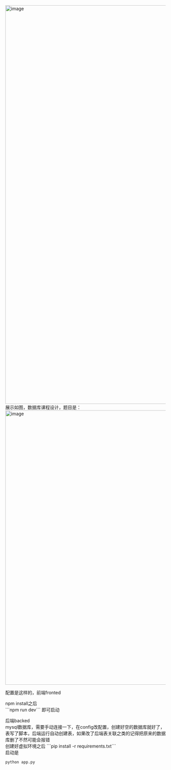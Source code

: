 <img width="2088" height="1251" alt="image" src="https://github.com/user-attachments/assets/3ba37264-4e43-4467-9d52-43961d872296" />
展示如图，数据库课程设计，题目是：<br>
<img width="858" height="861" alt="image" src="https://github.com/user-attachments/assets/4b7fdcf2-f97d-4392-a44b-00586c2e884a" />
<p>配置是这样的，前端fronted </p>
<p>npm install之后<br>
  ```npm run dev```
  即可启动<br>
</p>
<p>后端backed<br>
  mysql数据库，需要手动连接一下，在config改配置，创建好空的数据库就好了，表写了脚本，后端运行自动创建表，如果改了后端表关联之类的记得把原来的数据库删了不然可能会报错<br>
创建好虚拟环境之后
  ```pip install -r requirements.txt```
<br>
启动是<br>
  
  ```python app.py```

  
</p>
